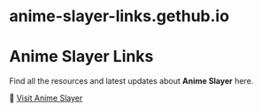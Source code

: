 # anime-slayer-links.gethub.io
# Anime Slayer Links  
Find all the resources and latest updates about **Anime Slayer** here.  

🔗 [Visit Anime Slayer](https://theanimeslayer.pro/)  
